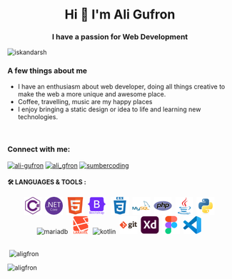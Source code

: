 <h1 align="center">Hi 👋 I'm Ali Gufron</h1>
<h3 align="center">I have a passion for Web Development</h3>

<p align="left"> <img src="https://komarev.com/ghpvc/?username=iskandarsh&label=Profile%20views&color=0e75b6&style=flat" alt="iskandarsh" /> </p>

### A few things about me
- I have an enthusiasm about web developer, doing all things creative to make the web a more unique and awesome place.
- Coffee, travelling, music  are my happy places 
- I enjoy bringing a static design or idea to life and learning new technologies. 
<br>
<h3 align="left">Connect with me:</h3>
<p align="left">
<a href="linkedin.com/in/ali-gufron-a66572222" target="blank"><img align="center" src="https://raw.githubusercontent.com/rahuldkjain/github-profile-readme-generator/master/src/images/icons/Social/linked-in-alt.svg" alt="ali-gufron" height="30" width="40" /></a>
<a href="https://instagram.com/ali_gfron" target="blank"><img align="center" src="https://raw.githubusercontent.com/rahuldkjain/github-profile-readme-generator/master/src/images/icons/Social/instagram.svg" alt="ali_gfron" height="30" width="40" /></a>
<a href="https://www.youtube.com/@sumbercoding" target="blank"><img align="center" src="https://raw.githubusercontent.com/rahuldkjain/github-profile-readme-generator/master/src/images/icons/Social/youtube.svg" alt="sumbercoding" height="30" width="40" /></a>
</p>

#### :hammer_and_wrench: LANGUAGES & TOOLS :
<div align="center">
<div>
  <img src="https://github.com/devicons/devicon/blob/master/icons/csharp/csharp-line.svg" title="HTML5" alt="HTML" width="40" height="40"/>&nbsp;
  <img src="https://github.com/devicons/devicon/blob/master/icons/dotnetcore/dotnetcore-original.svg" title="HTML5" alt="HTML" width="40" height="40"/>&nbsp;
  <img src="https://github.com/devicons/devicon/blob/master/icons/html5/html5-original.svg" title="HTML5" alt="HTML" width="40" height="40"/>&nbsp;
  <img src="https://raw.githubusercontent.com/devicons/devicon/master/icons/bootstrap/bootstrap-plain-wordmark.svg" alt="bootstrap" width="40" height="40"/> &nbsp;
  <img src="https://github.com/devicons/devicon/blob/master/icons/css3/css3-plain-wordmark.svg"  title="CSS3" alt="CSS" width="40" height="40"/>&nbsp;
  <img src="https://raw.githubusercontent.com/devicons/devicon/master/icons/mysql/mysql-original-wordmark.svg" alt="mysql" width="40" height="40"/>&nbsp;
<img src="https://raw.githubusercontent.com/devicons/devicon/master/icons/php/php-original.svg" alt="php" width="40" height="40"/>&nbsp;
<img src="https://raw.githubusercontent.com/devicons/devicon/master/icons/java/java-original.svg" alt="java" width="40" height="40"/>&nbsp;
<img src="https://raw.githubusercontent.com/devicons/devicon/master/icons/python/python-original.svg" alt="python" width="40" height="40"/>&nbsp;
<img src="https://www.vectorlogo.zone/logos/mariadb/mariadb-icon.svg" alt="mariadb" width="40" height="40"/>&nbsp;
<img src="https://raw.githubusercontent.com/devicons/devicon/master/icons/laravel/laravel-plain-wordmark.svg" alt="laravel" width="40" height="40"/>&nbsp;
<img src="https://www.vectorlogo.zone/logos/kotlinlang/kotlinlang-icon.svg" alt="kotlin" width="40" height="40"/>&nbsp;
  <img src="https://github.com/devicons/devicon/blob/master/icons/git/git-original-wordmark.svg" title="Git" alt="Git" width="40" height="40"/>&nbsp;
  <img src="https://github.com/devicons/devicon/blob/master/icons/xd/xd-plain.svg" title="Xd" alt="Xd" width="40" height="40"/>&nbsp;
  <img src="https://github.com/devicons/devicon/blob/master/icons/figma/figma-original.svg" title="Figma" alt="Figma" width="40" height="40"/>&nbsp;
  <img src="https://github.com/devicons/devicon/blob/master/icons/vscode/vscode-original.svg" title="VSCode" alt="VSCode" width="40" height="40"/>&nbsp;

</div>
</div>
<br>


<p>&nbsp;<img align="center" src="https://github-readme-stats.vercel.app/api?username=aligfron&show_icons=true&locale=en" alt="aligfron" /></p>
<p><img align="left" src="https://github-readme-stats.vercel.app/api/top-langs?username=aligfron&show_icons=true&locale=en&layout=compact" alt="aligfron" /></p>

